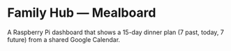 
# Family Hub — Mealboard

A Raspberry Pi dashboard that shows a 15-day dinner plan (7 past, today, 7 future) from a shared Google Calendar.
